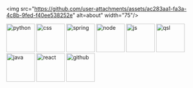 

<img src="https://github.com/user-attachments/assets/ac283aa1-fa3a-4c8b-9fed-f40ee538252e" alt=about" width="75"/>

<img src="https://github.com/user-attachments/assets/7552fa79-664e-4610-b516-d516d44d2482" alt="python" width="75"/>
<img src="https://github.com/user-attachments/assets/c054b003-136e-4a0d-ad20-e37a997ae039" alt="css" width="75"/>
<img src="https://github.com/user-attachments/assets/3d487c30-ef86-4022-9646-ea5b1fc78fd3" alt="spring" width="75"/>
<img src="https://github.com/user-attachments/assets/e7db53c7-c5f8-41ba-b6e6-e2c065be92ff" alt="node" width="75"/>
<img src="https://github.com/user-attachments/assets/fd214d95-5075-4e48-b002-a65c3d771646" alt="js" width="75"/>
<img src="https://github.com/user-attachments/assets/4172c794-15d2-477d-b70d-7da4e78f3cf0" alt="qsl" width="75"/>
<img src="https://github.com/user-attachments/assets/7f2f9648-5e5f-4bad-81b5-fc3f77c7a584" alt="java" width="75"/>
<img src="https://github.com/user-attachments/assets/20df17dc-7a94-44be-a935-f2251316009f" alt="react" width="75"/>
<img src="https://github.com/user-attachments/assets/95ccf534-27cc-4052-a9ad-74e20175c675" alt="github" width="75"/>
